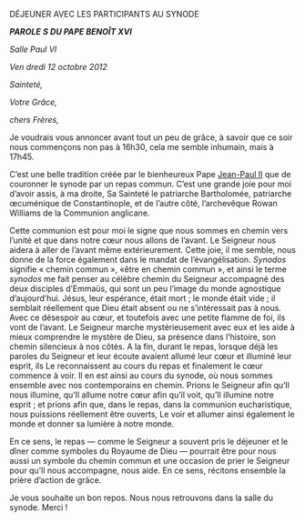 DÉJEUNER AVEC LES PARTICIPANTS AU SYNODE

***PAROLE*** ***S DU PAPE BENOÎT XVI***

*Salle Paul  VI*

*Ven* *dredi 12 octobre 2012*

*Sainteté,*

*Votre* *Grâce,*

*chers Frères,*

Je voudrais vous annoncer avant tout un peu de grâce, à savoir que ce soir nous commençons non pas à 16h30, cela me semble inhumain, mais à 17h45.

C’est une belle tradition créée par le bienheureux Pape [Jean-Paul II](/content/john-paul-ii/it.html) que de couronner le synode par un repas commun. C’est une grande joie pour moi d’avoir assis, à ma droite, Sa Sainteté le patriarche Bartholomée, patriarche œcuménique de Constantinople, et de l’autre côté, l’archevêque Rowan Williams de la Communion anglicane.

Cette communion est pour moi le signe que nous sommes en chemin vers l’unité et que dans notre cœur nous allons de l’avant. Le Seigneur nous aidera à aller de l’avant même extérieurement. Cette joie, il me semble, nous donne de la force également dans le mandat de l’évangélisation. *Synodos* signifie « chemin commun », «être en chemin commun », et ainsi le terme *synodos* me fait penser au célèbre chemin du Seigneur accompagné des deux disciples d’Emmaüs, qui sont un peu l’image du monde agnostique d’aujourd’hui. Jésus, leur espérance, était mort ; le monde était vide ; il semblait réellement que Dieu était absent ou ne s’intéressait pas à nous. Avec ce désespoir au cœur, et toutefois avec une petite flamme de foi, ils vont de l’avant. Le Seigneur marche mystérieusement avec eux et les aide à mieux comprendre le mystère de Dieu, sa présence dans l’histoire, son chemin silencieux à nos côtés. A la fin, durant le repas, lorsque déjà les paroles du Seigneur et leur écoute avaient allumé leur cœur et illuminé leur esprit, ils Le reconnaissent au cours du repas et finalement le cœur commence à voir. Il en est ainsi au cours du synode, où nous sommes ensemble avec nos contemporains en chemin. Prions le Seigneur afin qu’Il nous illumine, qu’Il allume notre cœur afin qu’il voit, qu’Il illumine notre esprit ; et prions afin que, dans le repas, dans la communion eucharistique, nous puissions réellement être ouverts, Le voir et allumer ainsi également le monde et donner sa lumière à notre monde.

En ce sens, le repas — comme le Seigneur a souvent pris le déjeuner et le dîner comme symboles du Royaume de Dieu — pourrait être pour nous aussi un symbole du chemin commun et une occasion de prier le Seigneur pour qu’Il nous accompagne, nous aide. En ce sens, récitons ensemble la prière d’action de grâce.

Je vous souhaite un bon repos. Nous nous retrouvons dans la salle du synode. Merci !
